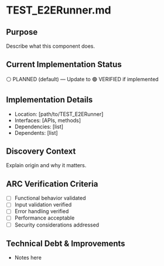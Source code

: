 # TEST_E2ERunner.md

## Purpose
Describe what this component does.

## Current Implementation Status
⚪ PLANNED (default) — Update to 🟢 VERIFIED if implemented

## Implementation Details
- Location: [path/to/TEST_E2ERunner]
- Interfaces: [APIs, methods]
- Dependencies: [list]
- Dependents: [list]

## Discovery Context
Explain origin and why it matters.

## ARC Verification Criteria
- [ ] Functional behavior validated
- [ ] Input validation verified
- [ ] Error handling verified
- [ ] Performance acceptable
- [ ] Security considerations addressed

## Technical Debt & Improvements
- Notes here
